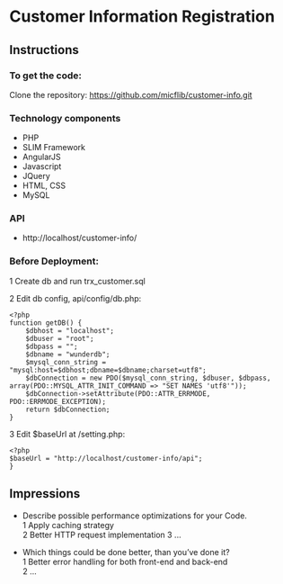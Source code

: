# Customer Information Registration

## Instructions

### To get the code:
Clone the repository: 
https://github.com/micflib/customer-info.git

### Technology components
* PHP
* SLIM Framework
* AngularJS
* Javascript
* JQuery
* HTML, CSS
* MySQL

### API
* http://localhost/customer-info/

### Before Deployment:

1 Create db and run trx_customer.sql

2 Edit db config, api/config/db.php:
```
<?php
function getDB() {
	$dbhost = "localhost";
	$dbuser = "root";
	$dbpass = "";
	$dbname = "wunderdb";
	$mysql_conn_string = "mysql:host=$dbhost;dbname=$dbname;charset=utf8";
	$dbConnection = new PDO($mysql_conn_string, $dbuser, $dbpass, array(PDO::MYSQL_ATTR_INIT_COMMAND => "SET NAMES 'utf8'"));
	$dbConnection->setAttribute(PDO::ATTR_ERRMODE, PDO::ERRMODE_EXCEPTION);
	return $dbConnection;
}
```

3 Edit $baseUrl at /setting.php:
```
<?php
$baseUrl = "http://localhost/customer-info/api";
}
```

## Impressions
* Describe possible performance optimizations for your Code.   
1 Apply caching strategy  
2 Better HTTP request implementation
3 ...

* Which things could be done better, than you’ve done it?   
1 Better error handling for both front-end and back-end  
2 ...
